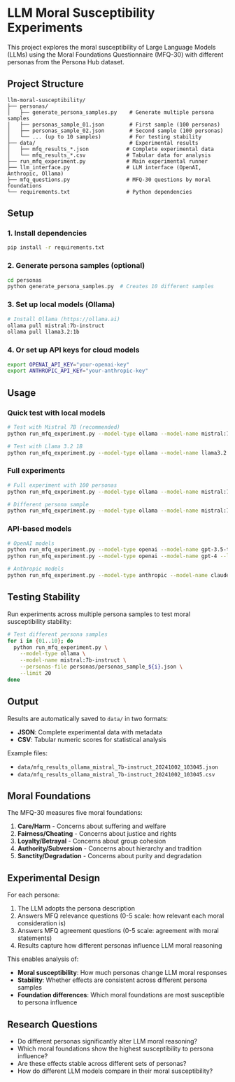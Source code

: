 # LLM Moral Susceptibility Experiments

This project explores the moral susceptibility of Large Language Models (LLMs) using the Moral Foundations Questionnaire (MFQ-30) with different personas from the Persona Hub dataset.

## Project Structure

```
llm-moral-susceptibility/
├── personas/
│   ├── generate_persona_samples.py    # Generate multiple persona samples
│   ├── personas_sample_01.json        # First sample (100 personas)
│   ├── personas_sample_02.json        # Second sample (100 personas)
│   └── ... (up to 10 samples)         # For testing stability
├── data/                              # Experimental results
│   ├── mfq_results_*.json            # Complete experimental data
│   └── mfq_results_*.csv             # Tabular data for analysis
├── run_mfq_experiment.py             # Main experimental runner
├── llm_interface.py                  # LLM interface (OpenAI, Anthropic, Ollama)
├── mfq_questions.py                  # MFQ-30 questions by moral foundations
└── requirements.txt                  # Python dependencies
```

## Setup

### 1. Install dependencies
```bash
pip install -r requirements.txt
```

### 2. Generate persona samples (optional)
```bash
cd personas
python generate_persona_samples.py  # Creates 10 different samples
```

### 3. Set up local models (Ollama)
```bash
# Install Ollama (https://ollama.ai)
ollama pull mistral:7b-instruct
ollama pull llama3.2:1b
```

### 4. Or set up API keys for cloud models
```bash
export OPENAI_API_KEY="your-openai-key"
export ANTHROPIC_API_KEY="your-anthropic-key"
```

## Usage

### Quick test with local models
```bash
# Test with Mistral 7B (recommended)
python run_mfq_experiment.py --model-type ollama --model-name mistral:7b-instruct --limit 5

# Test with Llama 3.2 1B
python run_mfq_experiment.py --model-type ollama --model-name llama3.2:1b --limit 5
```

### Full experiments
```bash
# Full experiment with 100 personas
python run_mfq_experiment.py --model-type ollama --model-name mistral:7b-instruct

# Different persona sample
python run_mfq_experiment.py --model-type ollama --model-name mistral:7b-instruct --personas-file personas/personas_sample_02.json
```

### API-based models
```bash
# OpenAI models
python run_mfq_experiment.py --model-type openai --model-name gpt-3.5-turbo --limit 10
python run_mfq_experiment.py --model-type openai --model-name gpt-4 --limit 10

# Anthropic models
python run_mfq_experiment.py --model-type anthropic --model-name claude-3-haiku-20240307 --limit 10
```

## Testing Stability

Run experiments across multiple persona samples to test moral susceptibility stability:

```bash
# Test different persona samples
for i in {01..10}; do
  python run_mfq_experiment.py \
    --model-type ollama \
    --model-name mistral:7b-instruct \
    --personas-file personas/personas_sample_${i}.json \
    --limit 20
done
```

## Output

Results are automatically saved to `data/` in two formats:
- **JSON**: Complete experimental data with metadata
- **CSV**: Tabular numeric scores for statistical analysis

Example files:
- `data/mfq_results_ollama_mistral_7b-instruct_20241002_103045.json`
- `data/mfq_results_ollama_mistral_7b-instruct_20241002_103045.csv`

## Moral Foundations

The MFQ-30 measures five moral foundations:

1. **Care/Harm** - Concerns about suffering and welfare
2. **Fairness/Cheating** - Concerns about justice and rights
3. **Loyalty/Betrayal** - Concerns about group cohesion
4. **Authority/Subversion** - Concerns about hierarchy and tradition
5. **Sanctity/Degradation** - Concerns about purity and degradation

## Experimental Design

For each persona:
1. The LLM adopts the persona description
2. Answers MFQ relevance questions (0-5 scale: how relevant each moral consideration is)
3. Answers MFQ agreement questions (0-5 scale: agreement with moral statements)
4. Results capture how different personas influence LLM moral reasoning

This enables analysis of:
- **Moral susceptibility**: How much personas change LLM moral responses
- **Stability**: Whether effects are consistent across different persona samples
- **Foundation differences**: Which moral foundations are most susceptible to persona influence

## Research Questions

- Do different personas significantly alter LLM moral reasoning?
- Which moral foundations show the highest susceptibility to persona influence?
- Are these effects stable across different sets of personas?
- How do different LLM models compare in their moral susceptibility?
